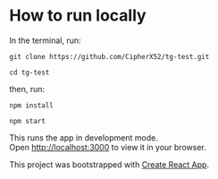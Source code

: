 # How to run locally

In the terminal, run:

`git clone https://github.com/CipherX52/tg-test.git`

`cd tg-test`

then, run:

`npm install`

`npm start`

This runs the app in development mode.\
Open [http://localhost:3000](http://localhost:3000) to view it in your browser.

This project was bootstrapped with [Create React App](https://github.com/facebook/create-react-app).
